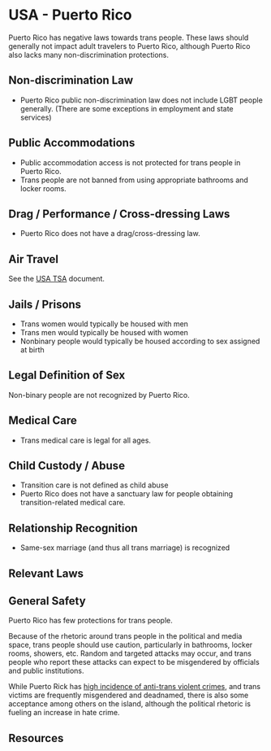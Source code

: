 # USA - Puerto Rico

Puerto Rico has negative laws towards trans people. These laws should generally
not impact adult travelers to Puerto Rico, although Puerto Rico also lacks many
non-discrimination protections.

## Non-discrimination Law

 * Puerto Rico public non-discrimination law does not include LGBT people
   generally.  (There are some exceptions in employment and state
   services)

## Public Accommodations

 * Public accommodation access is not protected for trans people in Puerto Rico.
 * Trans people are not banned from using appropriate bathrooms and locker
   rooms.

## Drag / Performance / Cross-dressing Laws

 * Puerto Rico does not have a drag/cross-dressing law.

## Air Travel

See the [USA TSA](notes/tsa.md) document.

## Jails / Prisons

 * Trans women would typically be housed with men
 * Trans men would typically be housed with women
 * Nonbinary people would typically be housed according to sex
   assigned at birth

## Legal Definition of Sex

Non-binary people are not recognized by Puerto Rico.

## Medical Care

 * Trans medical care is legal for all ages.

## Child Custody / Abuse

 * Transition care is not defined as child abuse
 * Puerto Rico does not have a sanctuary law for people obtaining
   transition-related medical care.
 
## Relationship Recognition

 * Same-sex marriage (and thus all trans marriage) is recognized

## Relevant Laws

## General Safety

Puerto Rico has few protections for trans people.

Because of the rhetoric around trans people in the political and media
space, trans people should use caution, particularly in bathrooms,
locker rooms, showers, etc.  Random and targeted attacks may occur, and
trans people who report these attacks can expect to be misgendered by
officials and public institutions.

While Puerto Rick has [high incidence of anti-trans violent
crimes](https://transgenderlawcenter.org/regional-reports-puerto-rico/),
and trans victims are frequently misgendered and deadnamed, there is
also some acceptance among others on the island, although the political
rhetoric is fueling an increase in hate crime.

## Resources

